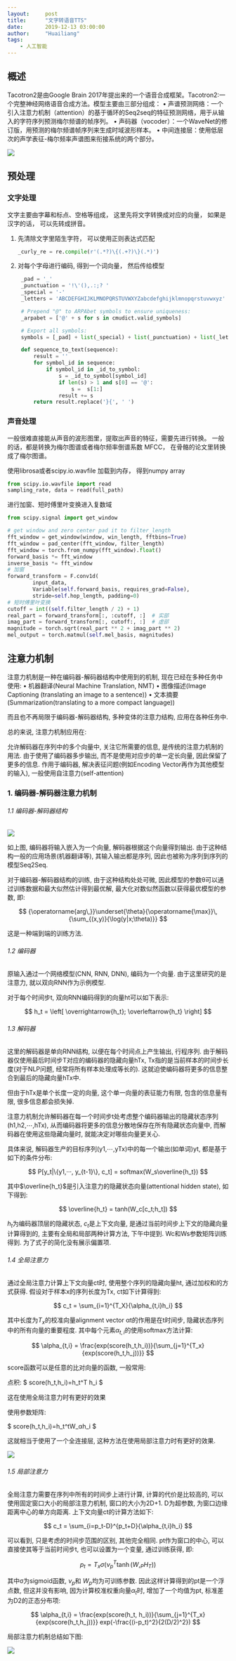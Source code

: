 ```yaml
---
layout:     post
title:      "文字转语音TTS"
date:       2019-12-13 03:00:00
author:     "Huailiang"
tags:
    - 人工智能
---
```


##  概述

Tacotron2是由Google Brain 2017年提出来的一个语音合成框架。Tacotron2:一个完整神经网络语音合成方法。模型主要由三部分组成：
• 声谱预测网络：一个引入注意力机制（attention）的基于循环的Seq2seq的特征预测网络，用于从输入的字符序列预测梅尔频谱的帧序列。
• 声码器（vocoder）：一个WaveNet的修订版，用预测的梅尔频谱帧序列来生成时域波形样本。
• 中间连接层：使用低层次的声学表征-梅尔频率声谱图来衔接系统的两个部分。

![](/img/post-ml/tts2.jpg)


## 预处理

### 文字处理

文字主要由字幕和标点、空格等组成， 这里先将文字转换成对应的向量， 如果是汉字的话， 可以先转成拼音。 


1. 先清除文字里陌生字符， 可以使用正则表达式匹配
   
   ```py
   _curly_re = re.compile(r'(.*?)\{(.+?)\}(.*)')
   ```

2. 对每个字母进行编码, 得到一个词向量， 然后传给模型
   ```py
    _pad = '_'
    _punctuation = '!\'(),.:;? '
    _special = '-'
    _letters = 'ABCDEFGHIJKLMNOPQRSTUVWXYZabcdefghijklmnopqrstuvwxyz'

    # Prepend "@" to ARPAbet symbols to ensure uniqueness:
    _arpabet = ['@' + s for s in cmudict.valid_symbols]

    # Export all symbols:
    symbols = [_pad] + list(_special) + list(_punctuation) + list(_letters) + _arpabet

    def sequence_to_text(sequence):
        result = ''
        for symbol_id in sequence:
            if symbol_id in _id_to_symbol:
                s = _id_to_symbol[symbol_id]
                if len(s) > 1 and s[0] == '@':
                    s =  s[1:]
                result += s
        return result.replace('}{', ' ')
   ```


### 声音处理

一般很难直接能从声音的波形图里，提取出声音的特征，需要先进行转换。 一般的话，都是转换为梅尔图谱或者梅尔频率倒谱系数 MFCC， 在骨骼的论文里转换成了梅尔图谱。

使用librosa或者scipy.io.wavfile 加载到内存， 得到numpy array

```py
from scipy.io.wavfile import read
sampling_rate, data = read(full_path)
```

进行加窗、短时傅里叶变换进入复数域

```py
from scipy.signal import get_window

# get window and zero center pad it to filter_length
fft_window = get_window(window, win_length, fftbins=True)
fft_window = pad_center(fft_window, filter_length)
fft_window = torch.from_numpy(fft_window).float()
forward_basis *= fft_window
inverse_basis *= fft_window
# 加窗
forward_transform = F.conv1d(
        input_data,
        Variable(self.forward_basis, requires_grad=False),
        stride=self.hop_length, padding=0)
# 短时傅里叶变换       
cutoff = int((self.filter_length / 2) + 1)
real_part = forward_transform[:, :cutoff, :]  # 实部
imag_part = forward_transform[:, cutoff:, :]  # 虚部
magnitude = torch.sqrt(real_part ** 2 + imag_part ** 2)
mel_output = torch.matmul(self.mel_basis, magnitudes)
```


## 注意力机制

注意力机制是一种在编码器-解码器结构中使用到的机制, 现在已经在多种任务中使用:
• 机器翻译(Neural Machine Translation, NMT)
• 图像描述(Image Captioning (translating an image to a sentence))
• 文本摘要(Summarization(translating to a more compact language))

而且也不再局限于编码器-解码器结构, 多种变体的注意力结构, 应用在各种任务中.

总的来说, 注意力机制应用在:

允许解码器在序列中的多个向量中, 关注它所需要的信息, 是传统的注意力机制的用法. 由于使用了编码器多步输出, 而不是使用对应步的单一定长向量, 因此保留了更多的信息.
作用于编码器, 解决表征问题(例如Encoding Vector再作为其他模型的输入), 一般使用自注意力(self-attention)

### 1. 编码器-解码器注意力机制

###### 1.1 编码器-解码器结构

![](/img/post-ml/tts1.jpg)

如上图, 编码器将输入嵌入为一个向量, 解码器根据这个向量得到输出. 由于这种结构一般的应用场景(机器翻译等), 其输入输出都是序列, 因此也被称为序列到序列的模型Seq2Seq.

对于编码器-解码器结构的训练, 由于这种结构处处可微, 因此模型的参数θ可以通过训练数据和最大似然估计得到最优解, 最大化对数似然函数以获得最优模型的参数, 即:

$$ {\operatorname{arg\,}}\underset{\theta}{\operatorname{\max}}\,  {\sum_{(x,y)}{\log(y|x;\theta)}}  $$

这是一种端到端的训练方法.

###### 1.2 编码器

原输入通过一个网络模型(CNN, RNN, DNN), 编码为一个向量. 由于这里研究的是注意力, 就以双向RNN作为示例模型.

对于每个时间步t, 双向RNN编码得到的向量ht可以如下表示:

$$  h_t = \left[ \overrightarrow{h_t}; \overleftarrow{h_t} \right]  $$


###### 1.3 解码器

这里的解码器是单向RNN结构, 以便在每个时间点上产生输出, 行程序列. 由于解码器仅使用最后时间步T对应的编码器的隐藏向量hTx, Tx指的是当前样本的时间步长度(对于NLP问题, 经常将所有样本处理成等长的). 这就迫使编码器将更多的信息整合到最后的隐藏向量hTx中.

但由于hTx是单个长度一定的向量, 这个单一向量的表征能力有限, 包含的信息量有限, 很多信息都会损失掉.

注意力机制允许解码器在每一个时间步t处考虑整个编码器输出的隐藏状态序列(h1,h2,⋯,hTx), 从而编码器将更多的信息分散地保存在所有隐藏状态向量中, 而解码器在使用这些隐藏向量时, 就能决定对哪些向量更关心.

具体来说, 解码器生产的目标序列(y1,⋯,yTx)中的每一个输出(如单词)yt, 都是基于如下的条件分布:


$$  P[y_t|\{y1,···, y_{t-1}\}, c_t] = softmax(W_s\overline{h_t})   $$

其中$\overline{h_t}$是引入注意力的隐藏状态向量(attentional hidden state), 如下得到:

$$   \overline{h_t} = tanh(W_c[c_t;h_t])    $$

$h_t$为编码器顶层的隐藏状态, $c_t$是上下文向量, 是通过当前时间步上下文的隐藏向量计算得到的, 主要有全局和局部两种计算方法, 下午中提到. Wc和Ws参数矩阵训练得到. 为了式子的简化没有展示偏置项.

###### 1.4 全局注意力

通过全局注意力计算上下文向量ct时, 使用整个序列的隐藏向量ht, 通过加权和的方式获得. 假设对于样本x的序列长度为Tx, ct如下计算得到:

$$    c_t = \sum_{i=1}^{T_X}{\alpha_{t,i}h_i}       $$


其中长度为$T_x$的校准向量alignment vector αt的作用是在t时间步, 隐藏状态序列中的所有向量的重要程度. 其中每个元素$\alpha_{t,i}$的使用softmax方法计算:


$$ \alpha_{t,i} = \frac{exp(score(h_t,h_i))}{\sum_{j=1}^{T_x}{exp(score(h_t,h_j))}}   $$


score函数可以是任意的比对向量的函数, 一般常用:

点积: $ score(h_t,h_i)=h_t^T h_i $

这在使用全局注意力时有更好的效果

使用参数矩阵:

$ score(h_t,h_i)=h_t^tW_αh_i $

这就相当于使用了一个全连接层, 这种方法在使用局部注意力时有更好的效果.

![](/img/post-ml/tts3.jpg)


###### 1.5 局部注意力

全局注意力需要在序列中所有的时间步上进行计算, 计算的代价是比较高的, 可以使用固定窗口大小的局部注意力机制, 窗口的大小为2D+1. D为超参数, 为窗口边缘距离中心的单方向距离. 上下文向量ct的计算方法如下:

$$   c_t = \sum_{i=p_t-D}^{p_t+D}{\alpha_{t,i}h_i}      $$


可以看到, 只是考虑的时间步范围的区别, 其他完全相同. pt作为窗口的中心, 可以直接使其等于当前时间步t, 也可以设置为一个变量, 通过训练获得, 即:


$$  p_t = T_x\sigma(\nu_p^T \tanh(W,_PH_T)) $$


其中σ为sigmoid函数, $\nu_p$和 $W_p$均为可训练参数. 因此这样计算得到的pt是一个浮点数, 但这并没有影响, 因为计算校准权重向量$α_t$时, 增加了一个均值为pt, 标准差为D2的正态分布项:

$$ \alpha_{t,i} = \frac{exp(score(h_t, h_i))}{\sum_{j=1}^{T_x}{exp(score(h_t,h_j))}} exp(-\frac{(i-p_t)^2}{2(D/2)^2}) $$

局部注意力机制总结如下图:

![](/img/post-ml/tts4.jpg)